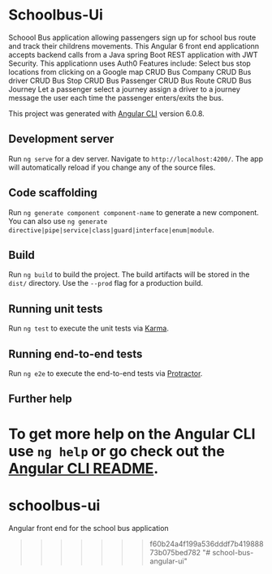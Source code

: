 
# Schoolbus-Ui
Schoool Bus application allowing passengers sign up for school bus route and track their childrens movements.
This Angular 6 front end applicationn accepts backend calls from a Java spring Boot REST application with JWT Security. This applicationn uses Auth0
Features include:
                    Select bus stop locations from clicking on a Google map
                    CRUD Bus Company
                    CRUD Bus driver
                    CRUD Bus Stop
                    CRUD Bus Passenger
                    CRUD Bus Route
                    CRUD Bus Journey
                    Let a passenger select a journey
                    assign a driver to a journey
                    message the user each time the passenger enters/exits the bus.

This project was generated with [Angular CLI](https://github.com/angular/angular-cli) version 6.0.8.

## Development server

Run `ng serve` for a dev server. Navigate to `http://localhost:4200/`. The app will automatically reload if you change any of the source files.

## Code scaffolding

Run `ng generate component component-name` to generate a new component. You can also use `ng generate directive|pipe|service|class|guard|interface|enum|module`.

## Build

Run `ng build` to build the project. The build artifacts will be stored in the `dist/` directory. Use the `--prod` flag for a production build.

## Running unit tests

Run `ng test` to execute the unit tests via [Karma](https://karma-runner.github.io).

## Running end-to-end tests

Run `ng e2e` to execute the end-to-end tests via [Protractor](http://www.protractortest.org/).

## Further help

To get more help on the Angular CLI use `ng help` or go check out the [Angular CLI README](https://github.com/angular/angular-cli/blob/master/README.md).
=======
# schoolbus-ui
Angular front end for the school bus application
>>>>>>> f60b24a4f199a536dddf7b41988873b075bed782
"# school-bus-angular-ui" 
